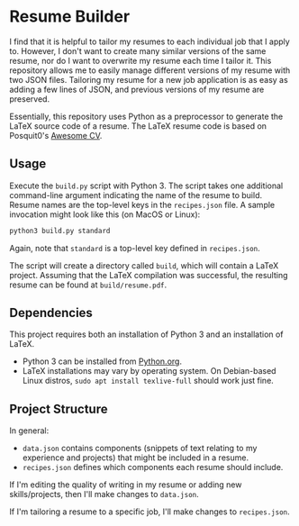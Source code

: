 # Resume Builder

I find that it is helpful to tailor my resumes to each individual job that I apply to. However, I don't want to create many similar versions of the same resume, nor do I want to overwrite my resume each time I tailor it. This repository allows me to easily manage different versions of my resume with two JSON files. Tailoring my resume for a new job application is as easy as adding a few lines of JSON, and previous versions of my resume are preserved.

Essentially, this repository uses Python as a preprocessor to generate the LaTeX source code of a resume. The LaTeX resume code is based on Posquit0's [Awesome CV](https://github.com/posquit0/Awesome-CV).

## Usage

Execute the `build.py` script with Python 3. The script takes one additional command-line argument indicating the name of the resume to build. Resume names are the top-level keys in the `recipes.json` file. A sample invocation might look like this (on MacOS or Linux):

```sh
python3 build.py standard
```

Again, note that `standard` is a top-level key defined in `recipes.json`.

The script will create a directory called `build`, which will contain a LaTeX project. Assuming that the LaTeX compilation was successful, the resulting resume can be found at `build/resume.pdf`.

## Dependencies

This project requires both an installation of Python 3 and an installation of LaTeX.

- Python 3 can be installed from [Python.org](https://www.python.org/).
- LaTeX installations may vary by operating system. On Debian-based Linux distros, `sudo apt install texlive-full` should work just fine.

## Project Structure

In general:

- `data.json` contains components (snippets of text relating to my experience and projects) that might be included in a resume.
- `recipes.json` defines which components each resume should include.

If I'm editing the quality of writing in my resume or adding new skills/projects, then I'll make changes to `data.json`.

If I'm tailoring a resume to a specific job, I'll make changes to `recipes.json`.
